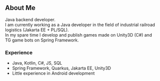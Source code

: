 ## About Me
Java backend developer.  
I am currently working as a Java developer in the field of industrial railroad logistics (Jakarta EE + PL/SQL).  
In my spare time I develop and publish games made on Unity3D (C#) and TG game bots on Spring Framework.

### Experience
- Java, Kotlin, C#, JS, SQL
- Spring Framework, Quarkus, Jakarta EE, Unity3D
- Little experience in Android development
